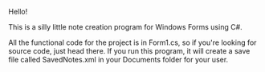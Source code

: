 Hello!

This is a silly little note creation program for Windows Forms using C#.

All the functional code for the project is in Form1.cs, so if you're looking for source code, just head there.
If you run this program, it will create a save file called SavedNotes.xml in your Documents folder for your user.

